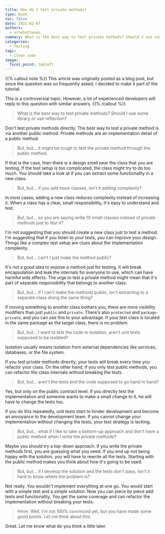 ```yaml
---
title: How do I test private methods?
type: book
toc: false
date: 2021-02-07
authors:
  - arhohuttunen
summary: What is the best way to test private methods? Should I use some library or use reflection? Can I just make the method public?
categories:
  - Testing
tags:
  - Clean code
image:
  focal_point: topleft
---
```


{{% callout note %}}
This article was originally posted as a blog post, but since the question was so frequently asked, I decided to make it part of the tutorial.

This is a controversial topic. However, a lot of experienced developers will reply to this question with similar answers.
{{% /callout %}}

> What is the best way to test private methods? Should I use some library or use reflection?

Don't test private methods directly. The best way to test a private method is via another public method. Private methods are an implementation detail of a public method.

> But, but... it might be tough to test the private method through the public method. 

If that is the case, then there is a design smell near the class that you are testing. If the test setup is too complicated, the class might try to do too much. You should take a look at if you can extract some functionality in a new class.

> But, but... if you add more classes, isn't it adding complexity?

In most cases, adding a new class reduces complexity instead of increasing it. When a class has a clear, small responsibility, it's easy to understand and test.

> But, but... so you are saying write 10 small classes instead of private methods just to test it?

I'm not suggesting that you should create a new class just to test a method. I'm suggesting that if you listen to your tests, you can improve your design. Things like a complex test setup are clues about the implementation complexity.

> But, but... can't I just make the method public?

It's not a good idea to expose a method just for testing. It will break encapsulation and leak the internals for everyone to use, which can have harmful side effects. The urge to test a private method might mean that it's part of separate responsibility that belongs to another class.

> But, but... if I can't make the methods public, isn't extracting to a separate class doing the same thing?

If moving something to another class bothers you, there are more visibility modifiers than just `public` and `private`. There's also `protected` and `package-private`, and you can use this to your advantage. If your test class is located in the same package as the target class, there is no problem.

> But, but... I want to test the code in isolation, aren't unit tests supposed to be isolated?

Isolation usually means isolation from external dependencies like services, databases, or the file system.

If you test private methods directly, your tests will break every time you refactor your class. On the other hand, if you only test public methods, you can refactor the class internals without breaking the tests.

> But, but... aren't the tests and the code supposed to go hand in hand?

Yes, but only on the public contract level. If you directly test the implementation and someone wants to make a small change to it, he will have to change the tests too.

If you do this repeatedly, unit tests start to hinder development and become an annoyance to the development team. If you cannot change your implementation without changing the tests, your test strategy is lacking.

> But, but... what if I like to take a bottom-up approach and don't have a public method when I write the private methods?

Maybe you should try a top-down approach. If you write the private methods first, you are guessing what you need. If you end up not being happy with the solution, you will have to rewrite all the tests. Starting with the public method makes you think about how it's going to be used.

> But, but... if I develop the solution and the tests don't pass, isn't it hard to know where the problem is?

Not really. You wouldn't implement everything at one go. You would start with a simple test and a simple solution.
Now you can piece by piece add tests and functionality. You get the same coverage and can refactor the implementation without breaking your tests.

> Hmm. Well, I'm not 100% convinced yet, but you have made some good points. Let me think about this.

Great. Let me know what do you think a little later.
